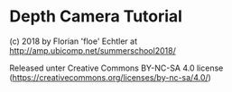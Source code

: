 # Depth Camera Tutorial

(c) 2018 by Florian 'floe' Echtler at http://amp.ubicomp.net/summerschool2018/

Released unter Creative Commons BY-NC-SA 4.0 license (https://creativecommons.org/licenses/by-nc-sa/4.0/)
